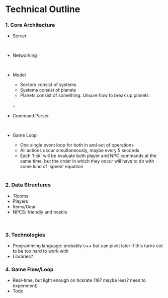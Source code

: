 # Technical Outline

### 1. Core Architecture

- Server

    <br>
    
- Networking

    <br>

- Model
    - Sectors consist of systems
    - Systems consist of planets
    - Planets consist of something. Unsure how to break up planets
    <br>
    - 

    <br>

- Command Parser

    <br>

- Game Loop
    - One single event loop for both in and out of operations
    - All actions occur simultaneously, maybe every 5 seconds
    - Each 'tick' will be evaluate both player and NPC commands at the same time, but the order in which they occur will have to do with some kind of 'speed' equation

    <br>

### 2. Data Structures

   - 'Rooms'
   - Players
   - Items/Gear
   - NPCS: friendly and hostile

<br>

### 3. Technologies

   - Programming language: probably c++ but can pivot later if this turns out to be too hard to work with
   - Libraries?

### 4. Game Flow/Loop

   - Real-time, but light enough on tickrate (16? maybe less? need to experiment)
   - Todo

<br>
